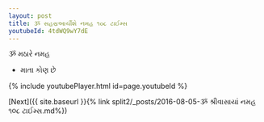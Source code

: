 ```yaml
---
layout: post
title: ૐ સહસ્રઆર્ચીશે નમહ ૧૦૮ ટાઈમ્સ
youtubeId: 4tdWQ9wY7dE
---
```

 
 
 ૐ મઠારે નમહ  
 
 -  માતા કોણ છે 
 
  
 
  
 
 
 
 
 
 


{% include youtubePlayer.html id=page.youtubeId %}
 
[Next]({{ site.baseurl }}{% link  split2/_posts/2016-08-05-ૐ શ્રીવાસાયાં નમહ ૧૦૮ ટાઈમ્સ.md%})
 
